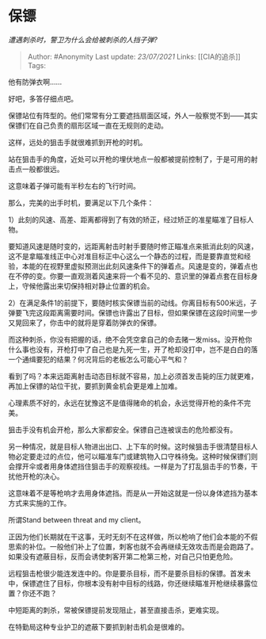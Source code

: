 # 保镖
*遭遇刺杀时，警卫为什么会给被刺杀的人挡子弹?*

> Author: #Anonymity
Last update: *23/07/2021* 
Links: [[CIA的追杀]]
Tags:   

 
他有防弹衣啊……

好吧，多答仔细点吧。

保镖站位有阵型的。他们常常有分工要遮挡扇面区域，外人一般察觉不到——其实保镖们在自己负责的扇形区域一直在无规则的走动。

这样，远处的狙击手就很难抓到开枪的时机。

站在狙击手的角度，近处可以开枪的埋伏地点一般都被提前控制了，于是可用的射击点一般都很远。

这意味着子弹可能有半秒左右的飞行时间。

那么，完美的出手时机，要满足以下几个条件：

1）此刻的风速、高差、距离都得到了有效的矫正，经过矫正的准星瞄准了目标人物。

要知道风速是随时变的，远距离射击时射手要随时修正瞄准点来抵消此刻的风速，这不是拿瞄准线正中心对准目标正中心这么一个静态的过程，而是要靠直觉和经验，本能的在视野里虚拟预测出此刻风速条件下的弹着点。风速是变的，弹着点也在不停的变。你要一直观测着风速来将一个看不见的、意识里的弹着点套在目标身上，守候他露出来切保持相对静止位置的机会。

2）在满足条件1的前提下，要随时核实保镖当前的动线。你离目标有500米远，子弹要飞完这段距离需要时间。保镖也许露出了目标，但如果保镖在这段时间里一步又晃回来了，你击中的就将是穿着防弹衣的保镖。

而这种刺杀，你没有把握的话，绝不会凭空拿自己的命去赌一发miss。没开枪你什么事也没有，开枪打中了自己也是九死一生，开了枪却没打中，岂不是白白的落一个通缉要犯的结果？何况背后的老板怎么可能心平气和？

看到了吗？本来远距离射击动态目标就不容易，加上必须首发击毙的压力就更难，再加上保镖的站位干扰，要抓到黄金机会更是难上加难。

心理素质不好的，永远在犹豫这不是值得赌命的机会，永远觉得开枪的条件不完美。

狙击手没有机会开枪，那么大家都安全。保镖自己连被误击的危险都没有。

另一种情况，就是目标人物进出出口、上下车的时候。这时候狙击手很清楚目标人物必定要走过的点位，他可以瞄准车门或建筑物入口守株待兔。这种时候保镖们则会撑开伞或者用身体遮挡住狙击手的观察视线。一样是为了打乱狙击手的节奏，干扰他开枪的决心。

这意味着不是等枪响才去用身体遮挡。而是从一开始这就是一份以身体遮挡为基本方式来实施的工作。

所谓Stand between threat and my client。

正因为他们长期就在干这事，无时无刻不在这样做，所以枪响了他们会本能的不假思索的补位。一般他们补上了位置，刺客也就不会再继续无效攻击而是会跑路了。如果没有遮蔽目标，反而会诱使刺客开第二枪第三枪，对自己只怕更危险。

远程狙击枪很少能连发连中的。你是要杀目标，而不是要杀目标的保镖。首发未中，保镖遮住了目标，你根本没有射中目标的线路，你还继续瞄准开枪继续暴露位置？你还不跑？

中短距离的刺杀，常被保镖提前发现阻止，甚至直接击杀，更难实现。

在特勤局这种专业护卫的遮蔽下要抓到射击机会是很难的。




